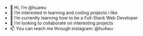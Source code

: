 - 👋 Hi, I’m @huawu
- 👀 I’m interested in learning and coding projects i like
- 🌱 I’m currently learning how to be a Full-Stack Web Developer
- 💞️ I’m looking to collaborate on interesting projects
- 📫 You can reach me through instagram: @hu4wu 

<!---
huawu04/huawu04 is a ✨ special ✨ repository because its `README.md` (this file) appears on your GitHub profile.
You can click the Preview link to take a look at your changes.
--->
